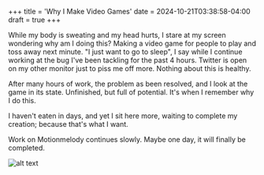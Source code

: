 +++
title = 'Why I Make Video Games'
date = 2024-10-21T03:38:58-04:00
draft = true
+++

While my body is sweating and my head hurts, I stare at my screen wondering why am I doing this? Making a video game for people to play and toss away next minute.
"I just want to go to sleep", I say while I continue working at the bug I've been tackling for the past 4 hours. Twitter is open on my other monitor just to piss
me off more. Nothing about this is healthy.

After many hours of work, the problem as been resolved, and I look at the game in its state. Unfinished, but full of potential. It's when I remember why I do this.

I haven't eaten in days, and yet I sit here more, waiting to complete my creation; because that's what I want.

Work on Motionmelody continues slowly. Maybe one day, it will finally be completed.

![alt text](/images/why-i-make-video-games/image.png)